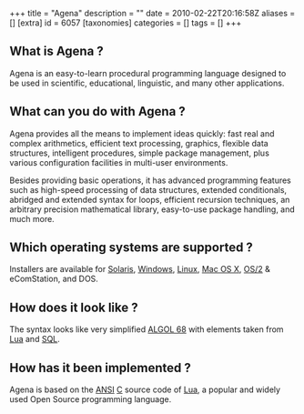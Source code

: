 +++
title = "Agena"
description = ""
date = 2010-02-22T20:16:58Z
aliases = []
[extra]
id = 6057
[taxonomies]
categories = []
tags = []
+++
## What is Agena ?
Agena is an easy-to-learn procedural programming language designed to be used in scientific, educational, linguistic, and many other applications.

## What can you do with Agena ?
Agena provides all the means to implement ideas quickly: fast real and complex arithmetics, efficient text processing, graphics, flexible data structures, intelligent procedures, simple package management, plus various configuration facilities in multi-user environments.

Besides providing basic operations, it has advanced programming features such as high-speed processing of data structures,
extended conditionals, abridged and extended syntax for loops, efficient recursion techniques, an arbitrary precision mathematical library, easy-to-use package handling, and much more.

## Which operating systems are supported ?
Installers are available for [Solaris](https://rosettacode.org/wiki/Solaris), [Windows](https://rosettacode.org/wiki/Windows), [Linux](https://rosettacode.org/wiki/Linux), [Mac OS X](https://rosettacode.org/wiki/Mac_OS_X), [OS/2](https://rosettacode.org/wiki/OS/2) & eComStation, and DOS.

## How does it look like ?
The syntax looks like very simplified [ALGOL 68](https://rosettacode.org/wiki/ALGOL_68) with elements taken from [Lua](https://rosettacode.org/wiki/Lua) and [SQL](https://rosettacode.org/wiki/SQL).

## How has it been implemented ?
Agena is based on the [ANSI](https://rosettacode.org/wiki/ANSI) [C](https://rosettacode.org/wiki/C) source code of [Lua](https://rosettacode.org/wiki/Lua), a popular and widely used Open Source programming language.
